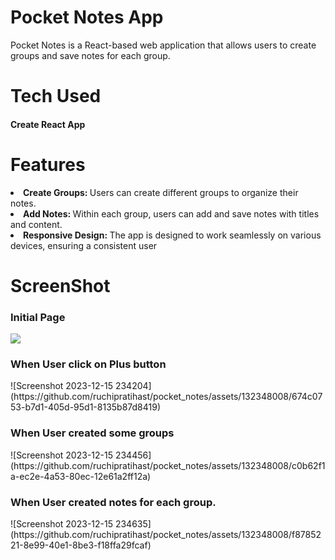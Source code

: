 <h1>Pocket Notes App</h1>

<p>Pocket Notes is a React-based web application that allows users to create groups and save notes for each group.</p>

<h1> Tech Used</h1>
  <h4>Create React App</h4>

<h1>Features </h1>
<li>
  <b>Create Groups: </b> Users can create different groups to organize their notes.
</li>
<li>
 <b>Add Notes: </b>Within each group, users can add and save notes with titles and content.
</li>
<li>
 <b>Responsive Design: </b>The app is designed to work seamlessly on various devices, ensuring a consistent user
</li>

<h1>ScreenShot</h1>

<h3>Initial Page</h3>
<img src="https://github.com/ruchipratihast/pocket_notes/assets/132348008/39ecec2d-0e85-4c92-99ed-02e369f57092">

<h3>When User click on Plus button</h3>
![Screenshot 2023-12-15 234204](https://github.com/ruchipratihast/pocket_notes/assets/132348008/674c0753-b7d1-405d-95d1-8135b87d8419)

<h3>When User created some groups</h3>
![Screenshot 2023-12-15 234456](https://github.com/ruchipratihast/pocket_notes/assets/132348008/c0b62f1a-ec2e-4a53-80ec-12e61a2ff12a)

<h3> When User created notes for each group.</h3>
![Screenshot 2023-12-15 234635](https://github.com/ruchipratihast/pocket_notes/assets/132348008/f8785221-8e99-40e1-8be3-f18ffa29fcaf)


